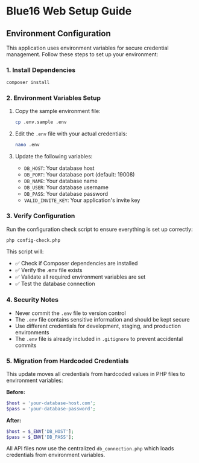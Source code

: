 # Blue16 Web Setup Guide

## Environment Configuration

This application uses environment variables for secure credential management. Follow these steps to set up your environment:

### 1. Install Dependencies

```bash
composer install
```

### 2. Environment Variables Setup

1. Copy the sample environment file:
   ```bash
   cp .env.sample .env
   ```

2. Edit the `.env` file with your actual credentials:
   ```bash
   nano .env
   ```

3. Update the following variables:
   - `DB_HOST`: Your database host
   - `DB_PORT`: Your database port (default: 19008)
   - `DB_NAME`: Your database name
   - `DB_USER`: Your database username
   - `DB_PASS`: Your database password
   - `VALID_INVITE_KEY`: Your application's invite key

### 3. Verify Configuration

Run the configuration check script to ensure everything is set up correctly:

```bash
php config-check.php
```

This script will:
- ✅ Check if Composer dependencies are installed
- ✅ Verify the .env file exists
- ✅ Validate all required environment variables are set
- ✅ Test the database connection

### 4. Security Notes

- Never commit the `.env` file to version control
- The `.env` file contains sensitive information and should be kept secure
- Use different credentials for development, staging, and production environments
- The `.env` file is already included in `.gitignore` to prevent accidental commits

### 5. Migration from Hardcoded Credentials

This update moves all credentials from hardcoded values in PHP files to environment variables:

**Before:**
```php
$host = 'your-database-host.com';
$pass = 'your-database-password';
```

**After:**
```php
$host = $_ENV['DB_HOST'];
$pass = $_ENV['DB_PASS'];
```

All API files now use the centralized `db_connection.php` which loads credentials from environment variables.
